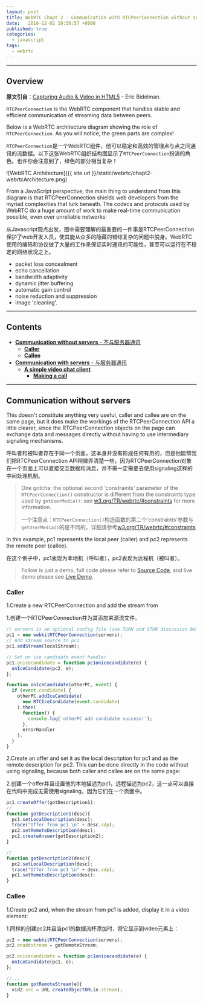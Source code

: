 ```yaml
---
layout: post
title: WebRTC Chapt 2 - Communication with RTCPeerConnection without server.
date:   2016-12-02 10:50:57 +0800
published: true
categories:
  - javascript
tags:
  - webrtc
---
```


---

## Overview

**原文引自**：[Capturing Audio & Video in HTML5](https://www.html5rocks.com/en/tutorials/getusermedia/intro/) - Eric Bidelman.

`RTCPeerConnection` is the WebRTC component that handles stable and efficient communication of streaming data between peers.

Below is a WebRTC architecture diagram showing the role of `RTCPeerConnection`. As you will notice, the green parts are complex!

`RTCPeerConnection`是一个WebRTC组件，他可以稳定和高效的管理点与点之间通讯的流数据。以下这张WebRTC组织结构图显示了`RTCPeerConnection`扮演的角色。也许你会注意到了，绿色的部分相当复杂！

![WebRTC Architecture]({{ site.url }}/static/webrtc/chapt2-webrtcArchitecture.png)

From a JavaScript perspective, the main thing to understand from this diagram is that RTCPeerConnection shields web developers from the myriad complexities that lurk beneath. The codecs and protocols used by WebRTC do a huge amount of work to make real-time communication possible, even over unreliable networks:

从Javascript观点出发，图中需要理解的最重要的一件事是RTCPeerConnection保护了web开发人员，使其能从众多的隐藏的错综复杂的问题中脱身。WebRTC使用的编码和协议做了大量的工作来保证实时通讯的可能性，甚至可以运行在不稳定的网络状况之上。

- packet loss concealment
- echo cancellation
- bandwidth adaptivity
- dynamic jitter buffering
- automatic gain control
- noise reduction and suppression
- image 'cleaning'.

---

## Contents

- [**Communication without servers** - 不与服务器通讯](#communication-without-servers)
  - [**Caller**](#caller)
  - [**Callee**](#callee)
- [**Communication with servers** - 与服务器通讯](#communication-with-servers)
  - [**A simple video chat client**](#a-simple-video-chat-client)
    - [**Making a call**](#making-a-call)


---

## Communication without servers

This doesn't constitute anything very useful, caller and callee are on the same page, but it does make the workings of the RTCPeerConnection API a little clearer, since the RTCPeerConnection objects on the page can exchange data and messages directly without having to use intermediary signaling mechanisms.

呼叫者和被叫者存在于同一个页面，这本身并没有形成任何有用的，但是他能帮我们把RTCPeerConnection API稍微弄清楚一些，因为RTCPeerConnection对象在一个页面上可以直接交互数据和消息，并不需一定需要去使用signaling这样的中间处理机制。


> One gotcha: the optional second 'constraints' parameter of the `RTCPeerConnection()` constructor is different from the constraints type used by `getUserMedia()`: see [w3.org/TR/webrtc/#constraints](https://w3.org/TR/webrtc/#constraints) for more information.
>
> 一个注意点：`RTCPeerConnection()`构造函数的第二个'constraints'参数与`getUserMedia()`的是不同的，详细请参考[w3.org/TR/webrtc/#constraints](https://w3.org/TR/webrtc/#constraints)

In this example, pc1 represents the local peer (caller) and pc2 represents the remote peer (callee).

在这个例子中，pc1表现为本地机（呼叫者），pc2表现为远程机（被叫者）。

> Follow is just a demo, full code please refer to [Source Code](https://github.com/zslucky/webrtc-example/blob/master/chapt-2/demo1.html), and live demo please see [Live Demo](https://zslucky.github.io/webrtc-example/chapt-2/demo1.html).

### Caller

1.Create a new RTCPeerConnection and add the stream from

1.创建一个RTCPeerConnection并为其添加来源流文件。

~~~javascript
// servers is an optional config file (see TURN and STUN discussion below)
pc1 = new webkitRTCPeerConnection(servers);
// Add stream source to pc1
pc1.addStream(localStream);

// Set on ice candidate event handler
pc1.onicecandidate = function pc1onicecandidate(e) {
  onIceCandidate(pc2, e);
};

function onIceCandidate(otherPC, event) {
  if (event.candidate) {
    otherPC.addIceCandidate(
      new RTCIceCandidate(event.candidate)
    ).then(
      function() {
        console.log('otherPC add candidate success!');
      },
      errorHandler
    );
  }
}
~~~

2.Create an offer and set it as the local description for pc1 and as the remote description for pc2. This can be done directly in the code without using signaling, because both caller and callee are on the same page:

2.创建一个offer并且设置他的本地描述为pc1，远程描述为pc2，这一点可以直接在代码中完成无需使用signaling，因为它们在一个页面中。

~~~javascript
pc1.createOffer(gotDescription1);
//
function gotDescription1(desc){
  pc1.setLocalDescription(desc);
  trace("Offer from pc1 \n" + desc.sdp);
  pc2.setRemoteDescription(desc);
  pc2.createAnswer(gotDescription2);
}

//
function gotDescription2(desc){
  pc2.setLocalDescription(desc);
  trace("Offer from pc1 \n" + desc.sdp);
  pc1.setRemoteDescription(desc);
}
~~~

### Callee

1.Create pc2 and, when the stream from pc1 is added, display it in a video element:

1.同样的创建pc2并且当pc1的数据流杯添加时，将它显示到video元素上：

~~~javascript
pc2 = new webkitRTCPeerConnection(servers);
pc2.onaddstream = gotRemoteStream;

pc2.onicecandidate = function pc1onicecandidate(e) {
  onIceCandidate(pc1, e);
};

//...
function gotRemoteStream(e){
  vid2.src = URL.createObjectURL(e.stream);
}
~~~
